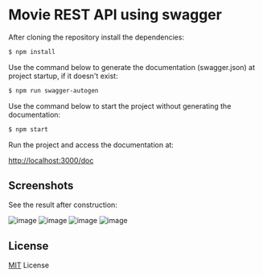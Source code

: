 # Movie REST API using swagger

After cloning the repository install the dependencies:

```bash
$ npm install
```

Use the command below to generate the documentation (swagger.json) at project startup, if it doesn't exist:

```bash
$ npm run swagger-autogen
```

Use the command below to start the project without generating the documentation:

```bash
$ npm start
```

Run the project and access the documentation at:

[http://localhost:3000/doc](http://localhost:3000/doc)

## Screenshots
See the result after construction:

![image](https://github.com/MuratTuz/movie-rest-api-with-swagger/tree/main/public/view_1.png)
![image](https://github.com/MuratTuz/movie-rest-api-with-swagger/tree/main/public/view_2.png)
![image](https://github.com/MuratTuz/movie-rest-api-with-swagger/tree/main/public/view_3.png)
![image](https://github.com/MuratTuz/movie-rest-api-with-swagger/tree/main/public/view_4.png)


## License
[MIT](LICENSE) License
